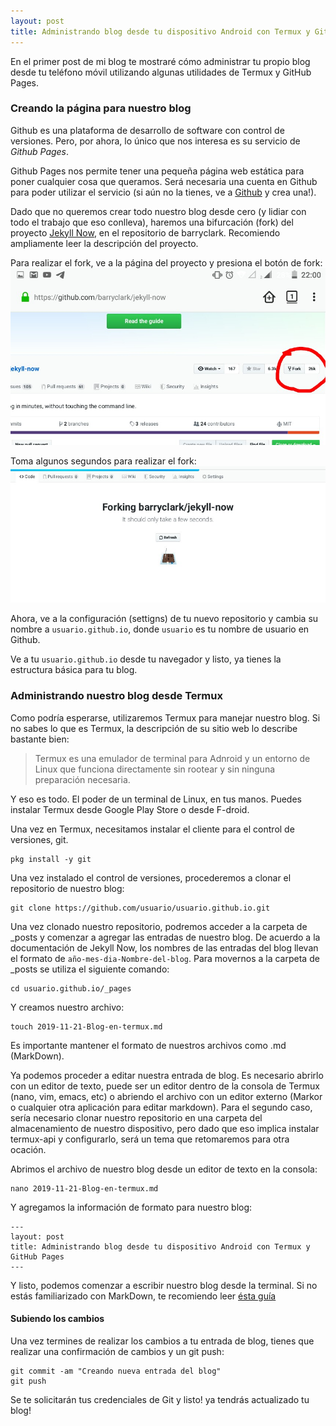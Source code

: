 ```yaml
---
layout: post
title: Administrando blog desde tu dispositivo Android con Termux y GitHub Pages
---
```


En el primer post de mi blog te mostraré cómo administrar tu propio blog desde tu teléfono móvil utilizando algunas utilidades de Termux y GitHub Pages.

### Creando la página para nuestro blog

Github es una plataforma de desarrollo de software con control de versiones. Pero, por ahora, lo único que nos interesa es su servicio de *Github Pages*.

Github Pages nos permite tener una pequeña página web estática para poner cualquier cosa que queramos. Será necesaria una cuenta en Github para poder utilizar el servicio (si aún no la tienes, ve a [Github](https://github.com) y crea una!).

Dado que no queremos crear todo nuestro blog desde cero (y lidiar con todo el trabajo que eso conlleva), haremos una bifurcación (fork) del proyecto [Jekyll Now](https://github.com/barryclark/jekyll-now), en el repositorio de barryclark. Recomiendo ampliamente leer la descripción del proyecto.

Para realizar el fork, ve a la página del proyecto y presiona el botón de fork:
![Ve a la página del proyecto y presiona el botón de fork](/images/2019-11-21-Blog-en-Termux/forkjekyllnow.jpg)

Toma algunos segundos para realizar el fork:
![it will take some seconds to fork the project](/images/2019-11-21-Blog-en-Termux/forkinproxess.jpg)

Ahora, ve a la configuración (settigns) de tu nuevo repositorio y cambia su nombre a `usuario.github.io`, donde `usuario` es tu nombre de usuario en Github.

Ve a tu `usuario.github.io` desde tu navegador y listo, ya tienes la estructura básica para tu blog.

### Administrando nuestro blog desde Termux

Como podría esperarse, utilizaremos Termux para manejar nuestro blog. Si no sabes lo que es Termux, la descripción de su sitio web lo describe bastante bien:

> Termux es una emulador de terminal para Adnroid y un entorno de Linux que funciona directamente sin rootear y sin ninguna preparación necesaria.

Y eso es todo. El poder de un terminal de Linux, en tus manos.
Puedes instalar Termux desde Google Play Store o desde F-droid.

Una vez en Termux, necesitamos instalar el cliente para el control de versiones, git.

```shell
pkg install -y git 
```

Una vez instalado el control de versiones, procederemos a clonar el repositorio de nuestro blog:

```shell
git clone https://github.com/usuario/usuario.github.io.git
```

Una vez clonado nuestro repositorio, podremos acceder a la carpeta de \_posts y comenzar a agregar las entradas de nuestro blog. De acuerdo a la documentación de Jekyll Now, los nombres de las entradas del blog llevan el formato de `año-mes-dia-Nombre-del-blog`. Para movernos a la carpeta de \_posts se utiliza el siguiente comando:

```shell
cd usuario.github.io/_pages
```

Y creamos nuestro archivo:

```shell
touch 2019-11-21-Blog-en-termux.md
```

Es importante mantener el formato de nuestros archivos como .md (MarkDown).

Ya podemos proceder a editar nuestra entrada de blog. Es necesario abrirlo con un editor de texto, puede ser un editor dentro de la consola de Termux (nano, vim, emacs, etc) o abriendo el archivo con un editor externo (Markor o cualquier otra aplicación para editar markdown). Para el segundo caso, sería necesario clonar nuestro repositorio en una carpeta del almacenamiento de nuestro dispositivo, pero dado que eso implica instalar termux-api y configurarlo, será un tema que retomaremos para otra ocación.

Abrimos el archivo de nuestro blog desde un editor de texto en la consola:

```shell
nano 2019-11-21-Blog-en-termux.md
```

Y agregamos la información de formato para nuestro blog:

```
---
layout: post
title: Administrando blog desde tu dispositivo Android con Termux y GitHub Pages
---
```

Y listo, podemos comenzar a escribir nuestro blog desde la terminal. Si no estás familiarizado con MarkDown, te recomiendo leer [ésta guía](https://guides.github.com/features/mastering-markdown/)

#### Subiendo los cambios

Una vez termines de realizar los cambios a tu entrada de blog, tienes que realizar una confirmación de cambios y un git push:

```shell
git commit -am "Creando nueva entrada del blog"
git push
```

Se te solicitarán tus credenciales de Git y listo! ya tendrás actualizado tu blog!

